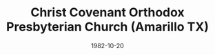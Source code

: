 ---
date: &id001 1982-10-20
end_date: null
location:
  address: 7801 West 34th Street
  city: Amarillo
  state: TX
minister:
- end: 1987-01-01
  name: John Hilbelink
  start: 1982-10-20
  type: pastor
- end: 1991-01-01
  name: K. Scott Oliphint
  start: 1987-01-01
  type: pastor
- end: 2014-01-01
  name: David Brack
  start: 1993-01-01
  type: pastor
- end: null
  name: Jeremy Boothby
  start: 2014-01-01
  type: pastor
- end: 2010-01-01
  name: Andrew Moody
  start: 2006-01-01
  type: pastor
ministers:
- John Hilbelink
- K. Scott Oliphint
- David Brack
- Jeremy Boothby
- Andrew Moody
name: Christ Covenant Orthodox Presbyterian Church
names:
- end: 1990-01-01
  name: Grace Orthodox Presbyterian Church
  start: 1982-10-20
- end: null
  name: Christ Covenant Orthodox Presbyterian Church
  start: 1990-01-01
origination_date: *id001
raw_data: "TX Amarillo\nChrist Covenant Orthodox Presbyterian Church  (October\
  \ 20, 1982\u2013 )\n(called Grace Orthodox Presbyterian Church, 1982\u201390)\n\
  7801 West 34th Street\nPastors: John Hilbelink, 1982\u201387\nK. Scott Oliphint,\
  \ 1987\u201391\nDavid Brack, 1993\u20132014\nJeremy Boothby, 2014\u2013\nAssoc.\
  \ Pastor: K. Scott Oliphint, 1985\u201387\nCo\u2013Pastor: Andrew Moody, 2006\u2013\
  10"
received_from: null
states:
- TX
status:
  active: true
  end_date: null
  reason: null
  received_from: null
  withdrawal_to: null
title: Christ Covenant Orthodox Presbyterian Church (Amarillo TX)

---